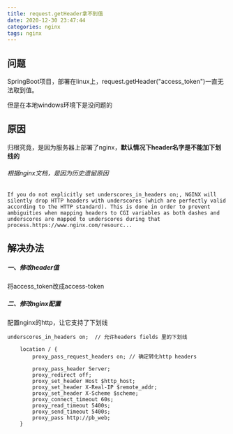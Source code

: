 ```yaml
---
title: request.getHeader拿不到值
date: 2020-12-30 23:47:44
categories: nginx
tags: nginx
---
```


## 问题

SpringBoot项目，部署在linux上，request.getHeader("access_token")一直无法取到值。

但是在本地windows环境下是没问题的

##  原因

归根究竟，是因为服务器上部署了nginx，**默认情况下header名字是不能加下划线的**

###### 根据nginx文档，是因为历史遗留原因

```
If you do not explicitly set underscores_in_headers on;, NGINX will silently drop HTTP headers with underscores (which are perfectly valid according to the HTTP standard). This is done in order to prevent ambiguities when mapping headers to CGI variables as both dashes and underscores are mapped to underscores during that process.https://www.nginx.com/resourc...
```

## 解决办法

##### 一、修改header值

将access_token改成access-token

#####  二、修改nginx配置

配置nginx的http，让它支持了下划线

```
underscores_in_headers on;  // 允许headers fields 里的下划线

    location / {
        proxy_pass_request_headers on; // 确定转化http headers

        proxy_pass_header Server;
        proxy_redirect off;
        proxy_set_header Host $http_host;
        proxy_set_header X-Real-IP $remote_addr;
        proxy_set_header X-Scheme $scheme;
        proxy_connect_timeout 60s;
        proxy_read_timeout 5400s;
        proxy_send_timeout 5400s;
        proxy_pass http://pb_web;
    }
```


